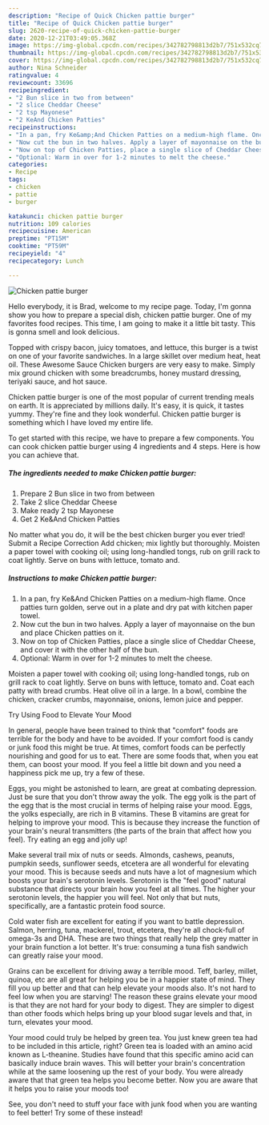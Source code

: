 ```yaml
---
description: "Recipe of Quick Chicken pattie burger"
title: "Recipe of Quick Chicken pattie burger"
slug: 2620-recipe-of-quick-chicken-pattie-burger
date: 2020-12-21T03:49:05.368Z
image: https://img-global.cpcdn.com/recipes/342782798813d2b7/751x532cq70/chicken-pattie-burger-recipe-main-photo.jpg
thumbnail: https://img-global.cpcdn.com/recipes/342782798813d2b7/751x532cq70/chicken-pattie-burger-recipe-main-photo.jpg
cover: https://img-global.cpcdn.com/recipes/342782798813d2b7/751x532cq70/chicken-pattie-burger-recipe-main-photo.jpg
author: Nina Schneider
ratingvalue: 4
reviewcount: 33696
recipeingredient:
- "2 Bun slice in two from between"
- "2 slice Cheddar Cheese"
- "2 tsp Mayonese"
- "2 KeAnd Chicken Patties"
recipeinstructions:
- "In a pan, fry Ke&amp;And Chicken Patties on a medium-high flame. Once patties turn golden, serve out in a plate and dry pat with kitchen paper towel."
- "Now cut the bun in two halves. Apply a layer of mayonnaise on the bun and place Chicken patties on it."
- "Now on top of Chicken Patties, place a single slice of Cheddar Cheese, and cover it with the other half of the bun."
- "Optional: Warm in over for 1-2 minutes to melt the cheese."
categories:
- Recipe
tags:
- chicken
- pattie
- burger

katakunci: chicken pattie burger 
nutrition: 109 calories
recipecuisine: American
preptime: "PT15M"
cooktime: "PT59M"
recipeyield: "4"
recipecategory: Lunch

---
```



![Chicken pattie burger](https://img-global.cpcdn.com/recipes/342782798813d2b7/751x532cq70/chicken-pattie-burger-recipe-main-photo.jpg)

Hello everybody, it is Brad, welcome to my recipe page. Today, I'm gonna show you how to prepare a special dish, chicken pattie burger. One of my favorites food recipes. This time, I am going to make it a little bit tasty. This is gonna smell and look delicious.

Topped with crispy bacon, juicy tomatoes, and lettuce, this burger is a twist on one of your favorite sandwiches. In a large skillet over medium heat, heat oil. These Awesome Sauce Chicken burgers are very easy to make. Simply mix ground chicken with some breadcrumbs, honey mustard dressing, teriyaki sauce, and hot sauce.

Chicken pattie burger is one of the most popular of current trending meals on earth. It is appreciated by millions daily. It's easy, it is quick, it tastes yummy. They're fine and they look wonderful. Chicken pattie burger is something which I have loved my entire life.


To get started with this recipe, we have to prepare a few components. You can cook chicken pattie burger using 4 ingredients and 4 steps. Here is how you can achieve that.

<!--inarticleads1-->

##### The ingredients needed to make Chicken pattie burger:

1. Prepare 2 Bun slice in two from between
1. Take 2 slice Cheddar Cheese
1. Make ready 2 tsp Mayonese
1. Get 2 Ke&amp;And Chicken Patties


No matter what you do, it will be the best chicken burger you ever tried! Submit a Recipe Correction Add chicken; mix lightly but thoroughly. Moisten a paper towel with cooking oil; using long-handled tongs, rub on grill rack to coat lightly. Serve on buns with lettuce, tomato and. 

<!--inarticleads2-->

##### Instructions to make Chicken pattie burger:

1. In a pan, fry Ke&amp;And Chicken Patties on a medium-high flame. Once patties turn golden, serve out in a plate and dry pat with kitchen paper towel.
1. Now cut the bun in two halves. Apply a layer of mayonnaise on the bun and place Chicken patties on it.
1. Now on top of Chicken Patties, place a single slice of Cheddar Cheese, and cover it with the other half of the bun.
1. Optional: Warm in over for 1-2 minutes to melt the cheese.


Moisten a paper towel with cooking oil; using long-handled tongs, rub on grill rack to coat lightly. Serve on buns with lettuce, tomato and. Coat each patty with bread crumbs. Heat olive oil in a large. In a bowl, combine the chicken, cracker crumbs, mayonnaise, onions, lemon juice and pepper. 

Try Using Food to Elevate Your Mood


In general, people have been trained to think that "comfort" foods are terrible for the body and have to be avoided. If your comfort food is candy or junk food this might be true. At times, comfort foods can be perfectly nourishing and good for us to eat. There are some foods that, when you eat them, can boost your mood. If you feel a little bit down and you need a happiness pick me up, try a few of these.

Eggs, you might be astonished to learn, are great at combating depression. Just be sure that you don't throw away the yolk. The egg yolk is the part of the egg that is the most crucial in terms of helping raise your mood. Eggs, the yolks especially, are rich in B vitamins. These B vitamins are great for helping to improve your mood. This is because they increase the function of your brain's neural transmitters (the parts of the brain that affect how you feel). Try eating an egg and jolly up!

Make several trail mix of nuts or seeds. Almonds, cashews, peanuts, pumpkin seeds, sunflower seeds, etcetera are all wonderful for elevating your mood. This is because seeds and nuts have a lot of magnesium which boosts your brain's serotonin levels. Serotonin is the "feel good" natural substance that directs your brain how you feel at all times. The higher your serotonin levels, the happier you will feel. Not only that but nuts, specifically, are a fantastic protein food source.

Cold water fish are excellent for eating if you want to battle depression. Salmon, herring, tuna, mackerel, trout, etcetera, they're all chock-full of omega-3s and DHA. These are two things that really help the grey matter in your brain function a lot better. It's true: consuming a tuna fish sandwich can greatly raise your mood. 

Grains can be excellent for driving away a terrible mood. Teff, barley, millet, quinoa, etc are all great for helping you be in a happier state of mind. They fill you up better and that can help elevate your moods also. It's not hard to feel low when you are starving! The reason these grains elevate your mood is that they are not hard for your body to digest. They are simpler to digest than other foods which helps bring up your blood sugar levels and that, in turn, elevates your mood.

Your mood could truly be helped by green tea. You just knew green tea had to be included in this article, right? Green tea is loaded with an amino acid known as L-theanine. Studies have found that this specific amino acid can basically induce brain waves. This will better your brain's concentration while at the same loosening up the rest of your body. You were already aware that that green tea helps you become better. Now you are aware that it helps you to raise your moods too!

See, you don't need to stuff your face with junk food when you are wanting to feel better! Try some of these instead!

